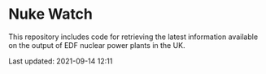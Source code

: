 # Nuke Watch

This repository includes code for retrieving the latest information available on the output of EDF nuclear power plants in the UK.

Last updated: 2021-09-14 12:11